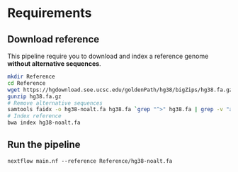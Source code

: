 # Requirements

## Download reference

This pipeline require you to download and index a reference genome **without alternative sequences**.

```bash
mkdir Reference
cd Reference
wget https://hgdownload.soe.ucsc.edu/goldenPath/hg38/bigZips/hg38.fa.gz
gunzip hg38.fa.gz
# Remove alternative sequences
samtools faidx -o hg38-noalt.fa hg38.fa `grep "^>" hg38.fa | grep -v "alt" | cut -c 2-`
# Index reference
bwa index hg38-noalt.fa
```

## Run the pipeline

```
nextflow main.nf --reference Reference/hg38-noalt.fa
```
